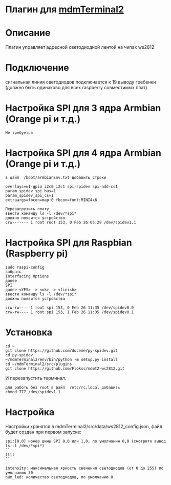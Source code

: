 

# Плагин для [mdmTerminal2](https://github.com/Aculeasis/mdmTerminal2)
# Описание
Плагин управляет адресной светодиодной лентой на чипах ws2812
# Подключение 
 сигнальная линия светодиодов подключается к 19 выводу гребенки (должно быть одинаково для всех raspberry совместимых плат) 
 
# Настройка SPI для 3 ядра Armbian (Orange pi и т.д.)

```
Не требуется 
```  
# Настройка SPI для 4 ядра Armbian (Orange pi и т.д.)

```
в файл  /boot/armbianEnv.txt добавить строки

overlays=w1-gpio i2c0 i2c1 spi-spidev spi-add-cs1
param_spidev_spi_bus=1
param_spidev_spi_cs=1
extraargs=fbcon=map:0 fbcon=font:MINI4x6

Перезагрузить плату
ввести команду ls -l /dev/*spi*
должно появится устройство 
crw------- 1 root root 153, 0 Feb 26 05:29 /dev/spidev1.1
``` 
# Настройка SPI для Raspbian (Raspberry pi)

```
sudo raspi-config
выбрать 
Interfacing Options
далее 
SPI
далее <YES> -> <ok> -> <finish>
ввести команду ls -l /dev/*spi*
должны появится устройства

crw-rw---- 1 root spi 153, 0 Feb 26 11:35 /dev/spidev0.0
crw-rw---- 1 root spi 153, 1 Feb 26 11:35 /dev/spidev0.1
``` 
# Установка
 
```
cd ~
git clone https://github.com/doceme/py-spidev.git
cd py-spidev
~/mdmTerminal2/env/bin/python -m setup.py install
cd ~/mdmTerminal2/src/plugins
git clone https://github.com/Flokss/mdmt2-ws2812.git

```

И перезапустить терминал.
```
для работы без root в файл  /etc/rc.local добавить
chmod 777 /dev/spidev1.1

```

# Настройка
Настройки хранятся в mdmTerminal2/src/data/ws2812_config.json, файл будет создан при первом запуске:
```
spi:[0,0] номер шины SPI 0,0 или 1,0, по умолчанию 0,0 (смотрите вывод ls -l /dev/*spi*) 
``
tttt
``

intensity: максимальная яркость свечения светодиодов (от 0 до 255) по умолчанию 30
num_led: количество светодиодов, по умолчанию 8
```
